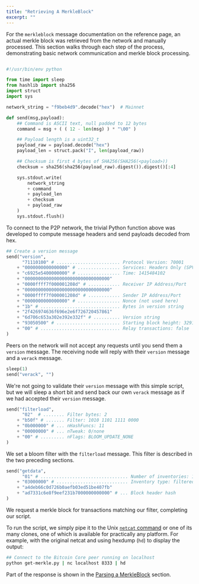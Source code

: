 ```yaml
---
title: "Retrieving A MerkleBlock"
excerpt: ""
---
```

For the `merkleblock` message documentation on the reference page, an actual merkle block was retrieved from the network and manually processed.  This section walks through each step of the process, demonstrating basic network communication and merkle block processing.

``` python

#!/usr/bin/env python

from time import sleep
from hashlib import sha256
import struct
import sys

network_string = "f9beb4d9".decode("hex")  # Mainnet

def send(msg,payload):
    ## Command is ASCII text, null padded to 12 bytes
    command = msg + ( ( 12 - len(msg) ) * "\00" )

    ## Payload length is a uint32_t
    payload_raw = payload.decode("hex")
    payload_len = struct.pack("I", len(payload_raw))

    ## Checksum is first 4 bytes of SHA256(SHA256(<payload>))
    checksum = sha256(sha256(payload_raw).digest()).digest()[:4]

    sys.stdout.write(
        network_string
        + command
        + payload_len
        + checksum
        + payload_raw
    )
    sys.stdout.flush()
```

To connect to the P2P network, the trivial Python function above was developed to compute message headers and send payloads decoded from hex.

``` python
## Create a version message
send("version",
      "71110100" # ........................ Protocol Version: 70001
    + "0000000000000000" # ................ Services: Headers Only (SPV)
    + "c6925e5400000000" # ................ Time: 1415484102
    + "00000000000000000000000000000000"
    + "0000ffff7f000001208d" # ............ Receiver IP Address/Port
    + "00000000000000000000000000000000"
    + "0000ffff7f000001208d" # ............ Sender IP Address/Port
    + "0000000000000000" # ................ Nonce (not used here)
    + "1b" # .............................. Bytes in version string
    + "2f426974636f696e2e6f726720457861"
    + "6d706c653a302e392e332f" # .......... Version string
    + "93050500" # ........................ Starting block height: 329107
    + "00" # .............................. Relay transactions: false
)
```

Peers on the network will not accept any requests until you send them a `version` message. The receiving node will reply with their `version` message and a `verack` message.

``` python
sleep(1)
send("verack", "")
```

We're not going to validate their `version` message with this simple script, but we will sleep a short bit and send back our own `verack` message as if we had accepted their `version` message.

``` python
send("filterload",
      "02"  # ........ Filter bytes: 2
    + "b50f" # ....... Filter: 1010 1101 1111 0000
    + "0b000000" # ... nHashFuncs: 11
    + "00000000" # ... nTweak: 0/none
    + "00" # ......... nFlags: BLOOM_UPDATE_NONE
)
```

We set a bloom filter with the `filterload` message. This filter is described in the two preceding sections.

``` python
send("getdata",
      "01" # ................................. Number of inventories: 1
    + "03000000" # ........................... Inventory type: filtered block
    + "a4deb66c0d726b0aefb03ed51be407fb"
    + "ad7331c6e8f9eef231b7000000000000" # ... Block header hash
)
```

We request a merkle block for transactions matching our filter, completing our script.

To run the script, we simply pipe it to the Unix [`netcat` command](https://en.wikipedia.org/wiki/Netcat) or one of its many clones, one of which is available for practically any platform. For example, with the original netcat and using hexdump (`hd`) to display the output:

``` bash
## Connect to the Bitcoin Core peer running on localhost
python get-merkle.py | nc localhost 8333 | hd
```

Part of the response is shown in the [Parsing a MerkleBlock](core-examples-p2p-network-parsing-a-merkleblock) section.
